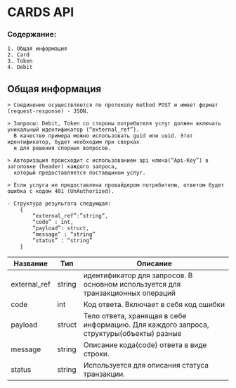 # CARDS API

### Содержание:
    1. Общая информация 
    2. Card
    3. Token
    4. Debit

## Общая информация
    > Соединение осуществляется по протоколу method POST и имеет формат (request-response) - JSON. 

    > Запроcы: Debit, Token со стороны потребителя услуг должен включать уникальный идентификатор (“external_ref”).  
      В качестве примера можно использовать guid или uuid. Этот идентификатор, будет необходим при сверках 
      и для решения спорных вопросов. 

    > Авторизация происходит с использованием api ключа(“Api-Key”) в заголовке (header) каждого запроса,  
      который предоставляется поставщиком услуг.

    > Если услуга не предоставлена провайдером потребителю, ответом будет ошибка с кодом 401 (UnAuthorized).
  
    - Структура результата следующая:
        {
            “external_ref”:”string”,
            “code” : int,
            “payload”: struct,
            “message” : “string”
            “status” : “string”
        }

| Название | Тип | Описание |
|---|---|---|
| external_ref  |  string |  идентификатор для запросов. В основном используется для транзакционных операций |
| code  | int  |  Код ответа. Включает в себя код ошибки |
| payload  | struct |  Тело ответа, хранящая в себе информацию. Для каждого запроса, структуры(объекты) разные |
| message  | string | Описание кода(code) ответа в виде строки. |
| status | string | Используется для описания статуса транзакции. |
